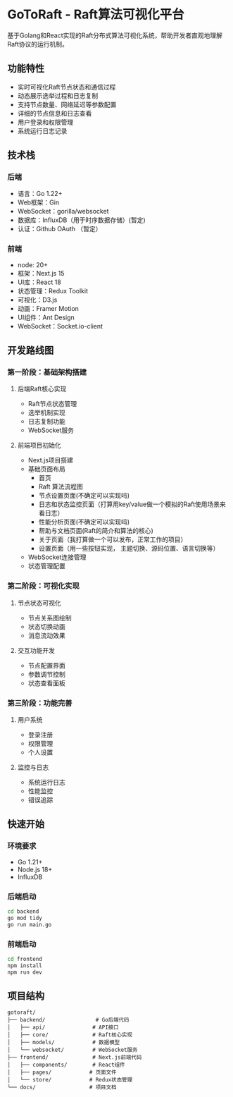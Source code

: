 # GoToRaft - Raft算法可视化平台

基于Golang和React实现的Raft分布式算法可视化系统，帮助开发者直观地理解Raft协议的运行机制。

## 功能特性

- 实时可视化Raft节点状态和通信过程
- 动态展示选举过程和日志复制
- 支持节点数量、网络延迟等参数配置
- 详细的节点信息和日志查看
- 用户登录和权限管理
- 系统运行日志记录

## 技术栈

### 后端

- 语言：Go 1.22+
- Web框架：Gin
- WebSocket：gorilla/websocket
- 数据库：InfluxDB（用于时序数据存储）(暂定)
- 认证：Github OAuth  （暂定）

### 前端

- node: 20+
- 框架：Next.js 15
- UI库：React 18
- 状态管理：Redux Toolkit
- 可视化：D3.js
- 动画：Framer Motion
- UI组件：Ant Design
- WebSocket：Socket.io-client

## 开发路线图

### 第一阶段：基础架构搭建

1. 后端Raft核心实现
   - Raft节点状态管理
   - 选举机制实现
   - 日志复制功能
   - WebSocket服务

2. 前端项目初始化
   - Next.js项目搭建
   - 基础页面布局
     - 首页
     - Raft 算法流程图
     - 节点设置页面(不确定可以实现吗)
     - 日志和状态监控页面（打算用key/value做一个模拟的Raft使用场景来看日志）
     - 性能分析页面(不确定可以实现吗)
     - 帮助与文档页面(Raft的简介和算法的核心)
     - 关于页面（我打算做一个可以发布，正常工作的项目）
     - 设置页面（用一些按钮实现， 主题切换、源码位置、语言切换等）
   - WebSocket连接管理
   - 状态管理配置

### 第二阶段：可视化实现

1. 节点状态可视化
   - 节点关系图绘制
   - 状态切换动画
   - 消息流动效果

2. 交互功能开发
   - 节点配置界面
   - 参数调节控制
   - 状态查看面板

### 第三阶段：功能完善

1. 用户系统
   - 登录注册
   - 权限管理
   - 个人设置

2. 监控与日志
   - 系统运行日志
   - 性能监控
   - 错误追踪

## 快速开始

### 环境要求

- Go 1.21+
- Node.js 18+
- InfluxDB

### 后端启动

```bash
cd backend
go mod tidy
go run main.go
```

### 前端启动

```bash
cd frontend
npm install
npm run dev
```

## 项目结构

```shell
gotoraft/
├── backend/                # Go后端代码
│   ├── api/               # API接口
│   ├── core/              # Raft核心实现
│   ├── models/            # 数据模型
│   └── websocket/         # WebSocket服务
├── frontend/              # Next.js前端代码
│   ├── components/        # React组件
│   ├── pages/            # 页面文件
│   └── store/            # Redux状态管理
└── docs/                 # 项目文档
